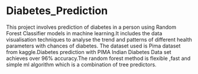 # Diabetes_Prediction
This project involves prediction of diabetes in a person using Random Forest Classifier models in machine learning.It includes the data visualisation techniques to analyse the trend and patterns of different health parameters with chances of diabetes. The dataset used is Pima dataset from kaggle.Diabetes prediction with PIMA Indian Diabetes Data set achieves over 96% accuracy.The random forest method is flexible ,fast and simple ml algorithm which is a combination of tree predictors.
